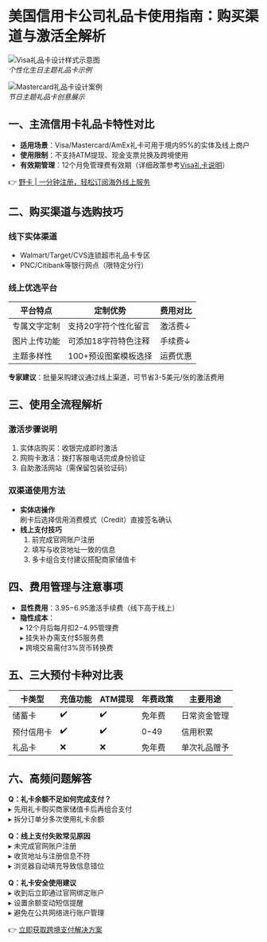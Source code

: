 # 美国信用卡公司礼品卡使用指南：购买渠道与激活全解析

![Visa礼品卡设计样式示意图](图片占位地址)  
_个性化生日主题礼品卡示例_

![Mastercard礼品卡设计案例](图片占位地址)  
_节日主题礼品卡创意展示_

## 一、主流信用卡礼品卡特性对比
- **适用场景**：Visa/Mastercard/AmEx礼卡可用于境内95%的实体及线上商户
- **使用限制**：不支持ATM提现、现金支票兑换及跨境使用
- **有效期管理**：12个月免管理费有效期（详细政策参考[Visa礼卡说明](https://bbtdd.com/yeka)）

👉 [野卡 | 一分钟注册，轻松订阅海外线上服务](https://bbtdd.com/yeka)

## 二、购买渠道与选购技巧
### 线下实体渠道
- Walmart/Target/CVS连锁超市礼品卡专区
- PNC/Citibank等银行网点（限特定分行）

### 线上优选平台
| 平台特点       | 定制优势                      | 费用对比 |
|----------------|-----------------------------|---------|
| 专属文字定制   | 支持20字符个性化留言          | 激活费↓ |
| 图片上传功能   | 可添加18字符特色注释          | 手续费↓ |
| 主题多样性      | 100+预设图案模板选择          | 运费优惠 |

**专家建议**：批量采购建议通过线上渠道，可节省3-5美元/张的激活费用

## 三、使用全流程解析
### 激活步骤说明
1. 实体店购买：收银完成即时激活
2. 网购卡激活：拨打客服电话完成身份验证
3. 自助激活网站（需保留包装验证码）

### 双渠道使用方法
- **实体店操作**  
  刷卡后选择信用消费模式（Credit）直接签名确认
- **线上支付技巧**  
  1. 前完成官网账户注册  
  2. 填写与收货地址一致的信息  
  3. 多卡组合支付建议搭配商家储值卡  

## 四、费用管理与注意事项
- **显性费用**：$3.95-$6.95激活手续费（线下高于线上）
- **隐性成本**：  
  ▸ 12个月后每月扣$2-$4.95管理费  
  ▸ 挂失补办需支付$5服务费  
  ▸ 跨境交易需付3%货币转换费

## 五、三大预付卡种对比表
| 卡类型       | 充值功能 | ATM提现 | 年费政策   | 主要用途       |
|-------------|---------|--------|-----------|--------------|
| 储蓄卡       | ✔️       | ✔️      | 免年费     | 日常资金管理   |
| 预付信用卡   | ✔️       | ✔️      | $0-$49    | 信用积累       |
| 礼品卡       | ❌       | ❌      | 免年费     | 单次礼品赠予   |

## 六、高频问题解答
**Q：礼卡余额不足如何完成支付？**  
▸ 先用礼卡购买商家储值卡后再组合支付  
▸ 拆分订单分多次使用礼卡余额  

**Q：线上支付失败常见原因**  
▸ 未完成官网账户注册  
▸ 收货地址与注册信息不符  
▸ 浏览器自动填充导致信息错位  

**Q：礼卡安全使用建议**  
▸ 收到后立即通过官网绑定账户  
▸ 设置余额变动短信提醒  
▸ 避免在公共网络进行账户管理  

👉 [立即获取跨境支付解决方案](https://bbtdd.com/yeka)